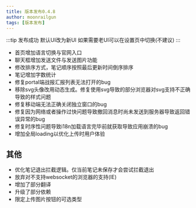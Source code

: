 ```yaml
---
title: 版本发布0.4.8
author: moonrailgun
tags: [版本发布]
---
```


:::tip 发布成功
默认UI改为新UI
如果需要老UI可以在设置页中切换(不建议)
:::

- 首页增加语言切换与官网入口
- 聊天框增加发送文件与发送图片功能
- 修改排序方式，笔记顺序按照最后更新时间倒序排序
- 笔记增加字数统计
- 修复portal端战报汇报列表无法打开的bug
- 移除svg头像改用动态生成。修复使用svg导致的部分浏览器对svg支持不正确导致的样式问题
- 修复移动端无法正确关闭独立窗口的bug
- 修复因为网络或者操作过快问题导致撤回消息时尚未发送到服务器导致返回错误异常的bug
- 修复时序性问题导致i18n加载语言完毕前就获取导致应用崩溃的bug
- 增加全局loading以优化上传时用户体验

<!--truncate-->

## 其他

- 优化笔记退出拦截逻辑。仅当前笔记未保存才会尝试拦截退出
- 放弃对不支持websocket的浏览器的支持(IE)
- 增加了部分翻译
- 升级了部分依赖
- 限定上传图片按钮的可选类型

